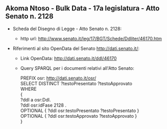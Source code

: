 ## Akoma Ntoso - Bulk Data - 17a legislatura - Atto Senato n. 2128 ##

* Scheda del Disegno di Legge - Atto Senato n. 2128:
	* http url: http://www.senato.it/leg/17/BGT/Schede/Ddliter/46170.htm

* Riferimenti al sito OpenData del Senato http://dati.senato.it/:
	* Link OpenData: http://dati.senato.it/ddl/46170
	* Query SPARQL per i documenti relativi all'Atto Senato:

        PREFIX osr: <http://dati.senato.it/osr/>  
		SELECT DISTINCT ?testoPresentato ?testoApprovato  
		WHERE  
		{  
		    ?ddl a osr:Ddl.  
		    ?ddl osr:idFase 2128 .  
		    OPTIONAL { ?ddl osr:testoPresentato ?testoPresentato }  
		    OPTIONAL { ?ddl osr:testoApprovato ?testoApprovato }  
		}
		